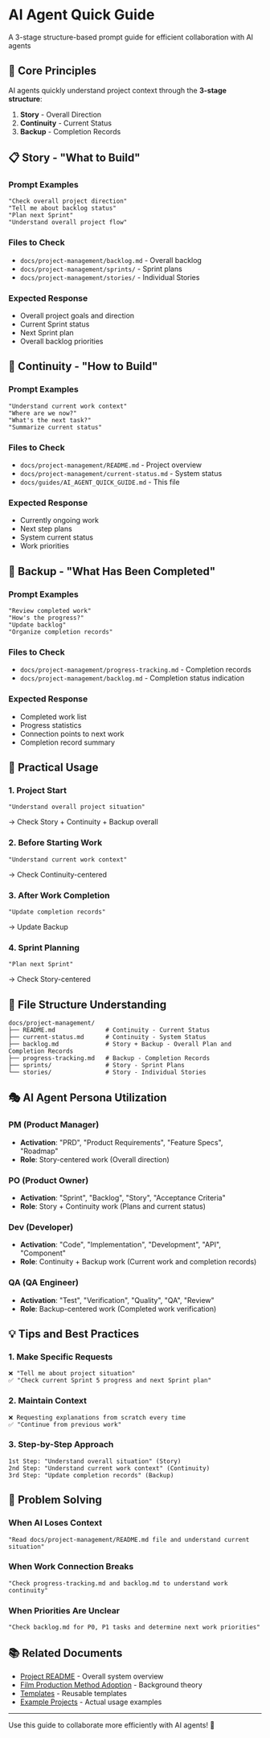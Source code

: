 # AI Agent Quick Guide

A 3-stage structure-based prompt guide for efficient collaboration with AI agents

## 🎯 Core Principles

AI agents quickly understand project context through the **3-stage structure**:

1. **Story** - Overall Direction
2. **Continuity** - Current Status
3. **Backup** - Completion Records

## 📋 Story - "What to Build"

### Prompt Examples

```
"Check overall project direction"
"Tell me about backlog status"
"Plan next Sprint"
"Understand overall project flow"
```

### Files to Check

- `docs/project-management/backlog.md` - Overall backlog
- `docs/project-management/sprints/` - Sprint plans
- `docs/project-management/stories/` - Individual Stories

### Expected Response

- Overall project goals and direction
- Current Sprint status
- Next Sprint plan
- Overall backlog priorities

## 🔄 Continuity - "How to Build"

### Prompt Examples

```
"Understand current work context"
"Where are we now?"
"What's the next task?"
"Summarize current status"
```

### Files to Check

- `docs/project-management/README.md` - Project overview
- `docs/project-management/current-status.md` - System status
- `docs/guides/AI_AGENT_QUICK_GUIDE.md` - This file

### Expected Response

- Currently ongoing work
- Next step plans
- System current status
- Work priorities

## 💾 Backup - "What Has Been Completed"

### Prompt Examples

```
"Review completed work"
"How's the progress?"
"Update backlog"
"Organize completion records"
```

### Files to Check

- `docs/project-management/progress-tracking.md` - Completion records
- `docs/project-management/backlog.md` - Completion status indication

### Expected Response

- Completed work list
- Progress statistics
- Connection points to next work
- Completion record summary

## 🚀 Practical Usage

### 1. Project Start

```
"Understand overall project situation"
```

→ Check Story + Continuity + Backup overall

### 2. Before Starting Work

```
"Understand current work context"
```

→ Check Continuity-centered

### 3. After Work Completion

```
"Update completion records"
```

→ Update Backup

### 4. Sprint Planning

```
"Plan next Sprint"
```

→ Check Story-centered

## 📁 File Structure Understanding

```
docs/project-management/
├── README.md              # Continuity - Current Status
├── current-status.md      # Continuity - System Status
├── backlog.md             # Story + Backup - Overall Plan and Completion Records
├── progress-tracking.md   # Backup - Completion Records
├── sprints/               # Story - Sprint Plans
└── stories/               # Story - Individual Stories
```

## 🎭 AI Agent Persona Utilization

### PM (Product Manager)

- **Activation**: "PRD", "Product Requirements", "Feature Specs", "Roadmap"
- **Role**: Story-centered work (Overall direction)

### PO (Product Owner)

- **Activation**: "Sprint", "Backlog", "Story", "Acceptance Criteria"
- **Role**: Story + Continuity work (Plans and current status)

### Dev (Developer)

- **Activation**: "Code", "Implementation", "Development", "API", "Component"
- **Role**: Continuity + Backup work (Current work and completion records)

### QA (QA Engineer)

- **Activation**: "Test", "Verification", "Quality", "QA", "Review"
- **Role**: Backup-centered work (Completed work verification)

## 💡 Tips and Best Practices

### 1. Make Specific Requests

```
❌ "Tell me about project situation"
✅ "Check current Sprint 5 progress and next Sprint plan"
```

### 2. Maintain Context

```
❌ Requesting explanations from scratch every time
✅ "Continue from previous work"
```

### 3. Step-by-Step Approach

```
1st Step: "Understand overall situation" (Story)
2nd Step: "Understand current work context" (Continuity)
3rd Step: "Update completion records" (Backup)
```

## 🔧 Problem Solving

### When AI Loses Context

```
"Read docs/project-management/README.md file and understand current situation"
```

### When Work Connection Breaks

```
"Check progress-tracking.md and backlog.md to understand work continuity"
```

### When Priorities Are Unclear

```
"Check backlog.md for P0, P1 tasks and determine next work priorities"
```

## 📚 Related Documents

- [Project README](../README.md) - Overall system overview
- [Film Production Method Adoption](INSPIRATION_EN.md) - Background theory
- [Templates](../../templates/) - Reusable templates
- [Example Projects](../../examples/) - Actual usage examples

---

Use this guide to collaborate more efficiently with AI agents! 🚀
